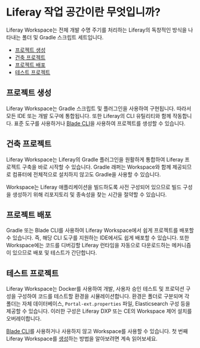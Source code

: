 # Liferay 작업 공간이란 무엇입니까?

Liferay Workspace는 전체 개발 수명 주기를 처리하는 Liferay의 독창적인 방식을 나타내는 폴더 및 Gradle 스크립트 세트입니다.

* [프로젝트 생성](#creating-projects)
* [건축 프로젝트](#building-projects)
* [프로젝트 배포](#deploying-projects)
* [테스트 프로젝트](#testing-projects)

## 프로젝트 생성

Liferay Workspace는 Gradle 스크립트 및 플러그인을 사용하여 구현됩니다. 따라서 모든 IDE 또는 개발 도구에 통합됩니다. 또한 Liferay의 CLI 유틸리티와 함께 작동합니다. 표준 도구를 사용하거나 [Blade CLI](../blade-cli/generating-projects-with-blade-cli.md)을 사용하여 프로젝트를 생성할 수 있습니다.

## 건축 프로젝트

Liferay Workspace는 Liferay의 Gradle 플러그인을 원활하게 통합하여 Liferay 프로젝트 구축을 바로 시작할 수 있습니다. Gradle 래퍼는 Workspace와 함께 제공되므로 컴퓨터에 전체적으로 설치하지 않고도 Gradle을 사용할 수 있습니다.

Workspace는 Liferay 애플리케이션을 빌드하도록 사전 구성되어 있으므로 빌드 구성을 생성하기 위해 리포지토리 및 종속성을 찾는 시간을 절약할 수 있습니다.

## 프로젝트 배포

Gradle 또는 Blade CLI를 사용하여 Liferay Workspace에서 쉽게 프로젝트를 배포할 수 있습니다. 즉, 해당 CLI 도구를 지원하는 IDE에서도 쉽게 배포할 수 있습니다. 또한 Workspace에는 코드를 디버깅할 Liferay 런타임을 자동으로 다운로드하는 메커니즘이 있으므로 배포 및 테스트가 간단합니다.

## 테스트 프로젝트

Liferay Workspace는 Docker를 사용하여 개발, 사용자 승인 테스트 및 프로덕션 구성을 구성하여 코드를 테스트할 환경을 시뮬레이션합니다. 환경은 폴더로 구분되며 각 폴더는 자체 데이터베이스, `Portal-ext.properties` 파일, Elasticsearch 구성 등을 제공할 수 있습니다. 이러한 구성은 Liferay DXP 또는 CE의 Workspace 제어 설치를 오버레이합니다.

[Blade CLI](../blade-cli/installing-and-updating-blade-cli.md)를 사용하거나 사용하지 않고 Workspace를 사용할 수 있습니다. 첫 번째 Liferay Workspace를 [생성](./creating-a-liferay-workspace.md)하는 방법을 알아보려면 계속 읽어보세요.

